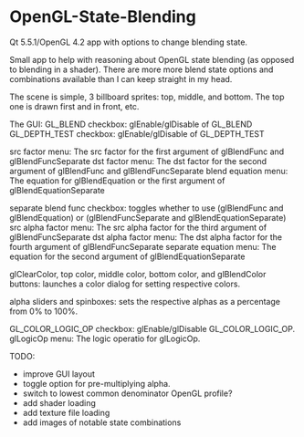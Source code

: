# OpenGL-State-Blending
Qt 5.5.1/OpenGL 4.2 app with options to change blending state.

Small app to help with reasoning about OpenGL state blending (as opposed to blending in a shader). There are more more blend
state options and combinations available than I can keep straight in my head. 

The scene is simple, 3 billboard sprites: top, middle, and bottom. The top one is drawn first and in front, etc.

The GUI:
GL_BLEND checkbox: glEnable/glDisable of GL_BLEND
GL_DEPTH_TEST checkbox: glEnable/glDisable of GL_DEPTH_TEST

src factor menu: The src factor for the first argument of glBlendFunc and glBlendFuncSeparate
dst factor menu: The dst factor for the second argument of glBlendFunc and glBlendFuncSeparate
blend equation menu: The equation for glBlendEquation or the first argument of glBlendEquationSeparate

separate blend func checkbox: toggles whether to use (glBlendFunc and glBlendEquation) or (glBlendFuncSeparate and glBlendEquationSeparate)
src alpha factor menu: The src alpha factor for the third argument of glBlendFuncSeparate
dst alpha factor menu: The dst alpha factor for the fourth argument of glBlendFuncSeparate
separate equation menu: The equation for the second argument of glBlendEquationSeparate

glClearColor, top color, middle color, bottom color, and glBlendColor buttons: launches a color dialog for setting respective colors.

alpha sliders and spinboxes: sets the respective alphas as a percentage from 0% to 100%.

GL_COLOR_LOGIC_OP checkbox: glEnable/glDisable GL_COLOR_LOGIC_OP.
glLogicOp menu: The logic operatio for glLogicOp.

TODO:
- improve GUI layout
- toggle option for pre-multiplying alpha.
- switch to lowest common denominator OpenGL profile?
- add shader loading
- add texture file loading
- add images of notable state combinations

